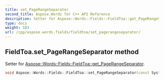 ```yaml
---
title: set_PageRangeSeparator
second_title: Aspose.Words for C++ API Reference
description: Setter for Aspose::Words::Fields::FieldToa::get_PageRangeSeparator. 
type: docs
weight: 183
url: /cpp/aspose.words.fields/fieldtoa/set_pagerangeseparator/
---
```

## FieldToa.set_PageRangeSeparator method


Setter for [Aspose::Words::Fields::FieldToa::get_PageRangeSeparator](../get_pagerangeseparator/).

```cpp
void Aspose::Words::Fields::FieldToa::set_PageRangeSeparator(const System::String &value)
```

